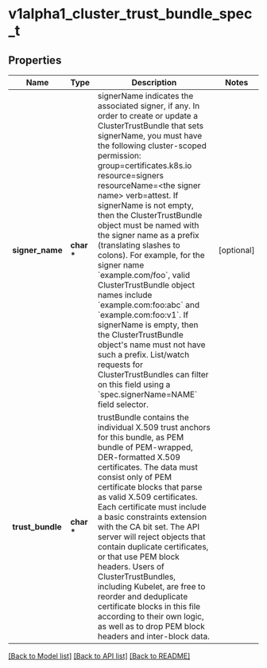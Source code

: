 # v1alpha1_cluster_trust_bundle_spec_t

## Properties
Name | Type | Description | Notes
------------ | ------------- | ------------- | -------------
**signer_name** | **char \*** | signerName indicates the associated signer, if any.  In order to create or update a ClusterTrustBundle that sets signerName, you must have the following cluster-scoped permission: group&#x3D;certificates.k8s.io resource&#x3D;signers resourceName&#x3D;&lt;the signer name&gt; verb&#x3D;attest.  If signerName is not empty, then the ClusterTrustBundle object must be named with the signer name as a prefix (translating slashes to colons). For example, for the signer name &#x60;example.com/foo&#x60;, valid ClusterTrustBundle object names include &#x60;example.com:foo:abc&#x60; and &#x60;example.com:foo:v1&#x60;.  If signerName is empty, then the ClusterTrustBundle object&#39;s name must not have such a prefix.  List/watch requests for ClusterTrustBundles can filter on this field using a &#x60;spec.signerName&#x3D;NAME&#x60; field selector. | [optional] 
**trust_bundle** | **char \*** | trustBundle contains the individual X.509 trust anchors for this bundle, as PEM bundle of PEM-wrapped, DER-formatted X.509 certificates.  The data must consist only of PEM certificate blocks that parse as valid X.509 certificates.  Each certificate must include a basic constraints extension with the CA bit set.  The API server will reject objects that contain duplicate certificates, or that use PEM block headers.  Users of ClusterTrustBundles, including Kubelet, are free to reorder and deduplicate certificate blocks in this file according to their own logic, as well as to drop PEM block headers and inter-block data. | 

[[Back to Model list]](../README.md#documentation-for-models) [[Back to API list]](../README.md#documentation-for-api-endpoints) [[Back to README]](../README.md)


